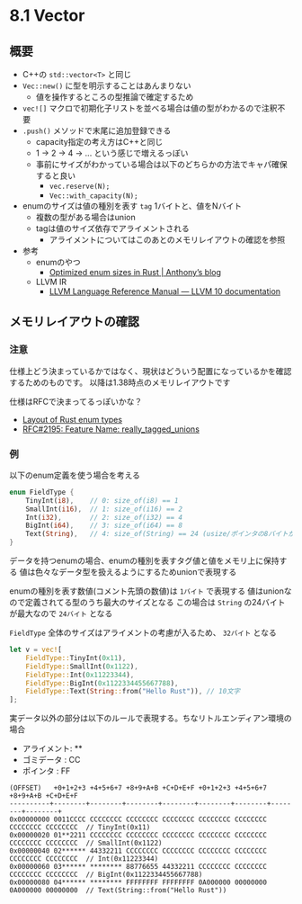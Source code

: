 # 8.1 Vector

## 概要
- C++の `std::vector<T>` と同じ
- `Vec::new()` に型を明示することはあんまりない
  - 値を操作するところの型推論で確定するため
- `vec![]` マクロで初期化子リストを並べる場合は値の型がわかるので注釈不要
- `.push()` メソッドで末尾に追加登録できる
  - capacity指定の考え方はC++と同じ
  - 1 → 2 → 4 → ... という感じで増えるっぽい
  - 事前にサイズがわかっている場合は以下のどちらかの方法でキャパ確保すると良い
    - `vec.reserve(N);`
    - `Vec::with_capacity(N);`
- enumのサイズは値の種別を表す `tag` 1バイトと、値をNバイト
  - 複数の型がある場合はunion
  - tagは値のサイズ依存でアライメントされる
    - アライメントについてはこのあとのメモリレイアウトの確認を参照
- 参考
  - enumのやつ
    - [Optimized enum sizes in Rust \| Anthony’s blog](https://adeschamps.github.io/enum-size)
  - LLVM IR
    - [LLVM Language Reference Manual — LLVM 10 documentation](https://llvm.org/docs/LangRef.html#parameter-attributes)

## メモリレイアウトの確認
### 注意
仕様上どう決まっているかではなく、現状はどういう配置になっているかを確認するためのものです。
以降は1.38時点のメモリレイアウトです

仕様はRFCで決まってるっぽいかな？
- [Layout of Rust enum types](https://rust-lang.github.io/unsafe-code-guidelines/layout/enums.html)
- [RFC#2195: Feature Name: really\_tagged\_unions](https://rust-lang.github.io/rfcs/2195-really-tagged-unions.html)

### 例
以下のenum定義を使う場合を考える

``` rust
enum FieldType {
    TinyInt(i8),    // 0: size_of(i8) == 1
    SmallInt(i16),  // 1: size_of(i16) == 2
    Int(i32),       // 2: size_of(i32) == 4
    BigInt(i64),    // 3: size_of(i64) == 8
    Text(String),   // 4: size_of(String) == 24 (usize/ポインタの8バイトが最大)
}
```

データを持つenumの場合、enumの種別を表すタグ値と値をメモリ上に保持する
値は色々なデータ型を扱えるようにするためunionで表現する

enumの種別を表す数値(コメント先頭の数値)は `1バイト` で表現する
値はunionなので定義されてる型のうち最大のサイズとなる
この場合は `String` の24バイトが最大なので `24バイト` となる

`FieldType` 全体のサイズはアライメントの考慮が入るため、 `32バイト` となる

``` rust
let v = vec![
    FieldType::TinyInt(0x11),
    FieldType::SmallInt(0x1122),
    FieldType::Int(0x11223344),
    FieldType::BigInt(0x1122334455667788),
    FieldType::Text(String::from("Hello Rust")), // 10文字
];
```

実データ以外の部分は以下のルールで表現する。ちなリトルエンディアン環境の場合
- アライメント: \*\*
- ゴミデータ  : CC
- ポインタ    : FF

```
(OFFSET)   +0+1+2+3 +4+5+6+7 +8+9+A+B +C+D+E+F +0+1+2+3 +4+5+6+7 +8+9+A+B +C+D+E+F
----------+--------+--------+--------+--------+--------+--------+--------+--------+
0x00000000 0011CCCC CCCCCCCC CCCCCCCC CCCCCCCC CCCCCCCC CCCCCCCC CCCCCCCC CCCCCCCC  // TinyInt(0x11)
0x00000020 01**2211 CCCCCCCC CCCCCCCC CCCCCCCC CCCCCCCC CCCCCCCC CCCCCCCC CCCCCCCC  // SmallInt(0x1122)
0x00000040 02****** 44332211 CCCCCCCC CCCCCCCC CCCCCCCC CCCCCCCC CCCCCCCC CCCCCCCC  // Int(0x11223344)
0x00000060 03****** ******** 88776655 44332211 CCCCCCCC CCCCCCCC CCCCCCCC CCCCCCCC  // BigInt(0x1122334455667788)
0x00000080 04****** ******** FFFFFFFF FFFFFFFF 0A000000 00000000 0A000000 00000000  // Text(String::from("Hello Rust"))
```

